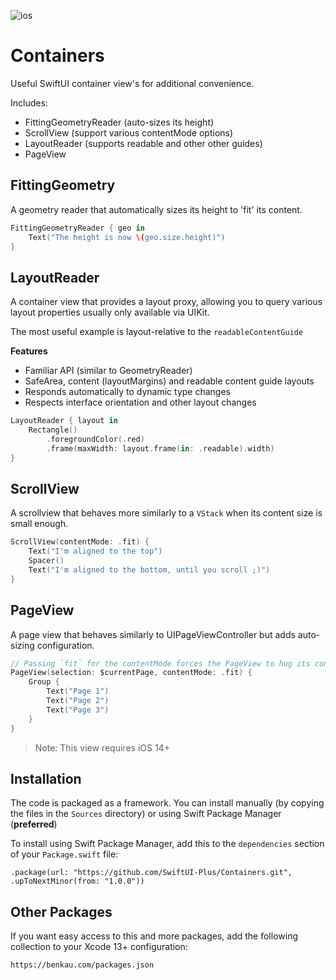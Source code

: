 ![ios](https://img.shields.io/badge/iOS-13-green)

# Containers

Useful SwiftUI container view's for additional convenience.

Includes:

- FittingGeometryReader (auto-sizes its height)
- ScrollView (support various contentMode options)
- LayoutReader (supports readable and other other guides)
- PageView

## FittingGeometry

A geometry reader that automatically sizes its height to 'fit' its content.

```swift
FittingGeometryReader { geo in
    Text("The height is now \(geo.size.height)")
}
```

## LayoutReader

A container view that provides a layout proxy, allowing you to query various layout properties usually only available via UIKit.

The most useful example is layout-relative to the `readableContentGuide`

__Features__

- Familiar API (similar to GeometryReader)
- SafeArea, content (layoutMargins) and readable content guide layouts
- Responds automatically to dynamic type changes
- Respects interface orientation and other layout changes

```swift
LayoutReader { layout in
    Rectangle()
        .foregroundColor(.red)
        .frame(maxWidth: layout.frame(in: .readable).width)
}
```

## ScrollView

A scrollview that behaves more similarly to a `VStack` when its content size is small enough.

```swift
ScrollView(contentMode: .fit) {
    Text("I'm aligned to the top")
    Spacer()
    Text("I'm aligned to the bottom, until you scroll ;)")
}
```

## PageView

A page view that behaves similarly to UIPageViewController but adds auto-sizing configuration.

```swift
// Passing `fit` for the contentMode forces the PageView to hug its content. To fill the available space, set this to `fill` (its default value)
PageView(selection: $currentPage, contentMode: .fit) {
    Group {
        Text("Page 1")
        Text("Page 2")
        Text("Page 3")
    }
}
```

> Note: This view requires iOS 14+

## Installation

The code is packaged as a framework. You can install manually (by copying the files in the `Sources` directory) or using Swift Package Manager (__preferred__)

To install using Swift Package Manager, add this to the `dependencies` section of your `Package.swift` file:

`.package(url: "https://github.com/SwiftUI-Plus/Containers.git", .upToNextMinor(from: "1.0.0"))`

## Other Packages

If you want easy access to this and more packages, add the following collection to your Xcode 13+ configuration:

`https://benkau.com/packages.json`
